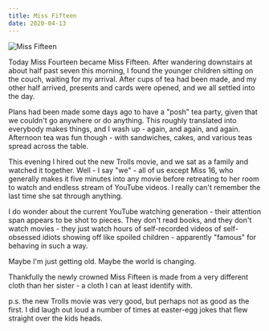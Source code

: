 ```yaml
---
title: Miss Fifteen
date: 2020-04-13
---
```


![Miss Fifteen](https://source.unsplash.com/4v9Kk01mEbY/1600x900)

Today Miss Fourteen became Miss Fifteen. After wandering downstairs at about half past seven this morning, I found the younger children sitting on the couch, waiting for my arrival. After cups of tea had been made, and my other half arrived, presents and cards were opened, and we all settled into the day.

Plans had been made some days ago to have a "posh" tea party, given that we couldn't go anywhere or do anything. This roughly translated into everybody makes things, and I wash up - again, and again, and again. Afternoon tea was fun though - with sandwiches, cakes, and various teas spread across the table.

This evening I hired out the new Trolls movie, and we sat as a family and watched it together. Well - I say "we" - all of us except Miss 16, who generally makes it five minutes into any movie before retreating to her room to watch and endless stream of YouTube videos. I really can't remember the last time she sat through anything.

I do wonder about the current YouTube watching generation - their attention span appears to be shot to pieces. They don't read books, and they don't watch movies - they just watch hours of self-recorded videos of self-obsessed idiots showing off like spoiled children - apparently "famous" for behaving in such a way.

Maybe I'm just getting old. Maybe the world is changing.

Thankfully the newly crowned Miss Fifteen is made from a very different cloth than her sister - a cloth I can at least identify with.

p.s. the new Trolls movie was very good, but perhaps not as good as the first. I did laugh out loud a number of times at easter-egg jokes that flew straight over the kids heads.
